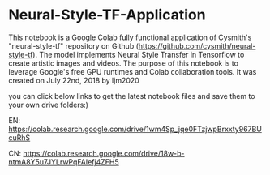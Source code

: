 # Neural-Style-TF-Application
This notebook is a Google Colab fully functional application of Cysmith's "neural-style-tf" repository on Github (https://github.com/cysmith/neural-style-tf).
The model implements Neural Style Transfer in Tensorflow to create artistic images and videos. 
The purpose of this notebook is to leverage Google's free GPU runtimes and Colab collaboration tools. It was created on July 22nd, 2018 by ljm2020

you can click below links to get the latest notebook files and save them to your own drive folders:)

EN: https://colab.research.google.com/drive/1wm4Sp_jqe0FTzjwpBrxxty967BUcuRhS

CN: https://colab.research.google.com/drive/18w-b-ntmA8Y5u7JYLrwPqFAIefj4ZFH5
